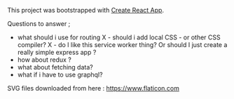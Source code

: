 This project was bootstrapped with [Create React App](https://github.com/facebookincubator/create-react-app).

Questions to answer ; 

- what should i use for routing
X - should i add local CSS - or other CSS compiler? 
X - do I like this service worker thing? Or should I just create a really simple express app ? 
- how about redux ? 
- what about fetching data?
- what if i have to use graphql? 


SVG files downloaded from here : 
https://www.flaticon.com